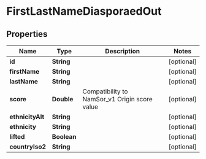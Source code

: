 
# FirstLastNameDiasporaedOut

## Properties
Name | Type | Description | Notes
------------ | ------------- | ------------- | -------------
**id** | **String** |  |  [optional]
**firstName** | **String** |  |  [optional]
**lastName** | **String** |  |  [optional]
**score** | **Double** | Compatibility to NamSor_v1 Origin score value |  [optional]
**ethnicityAlt** | **String** |  |  [optional]
**ethnicity** | **String** |  |  [optional]
**lifted** | **Boolean** |  |  [optional]
**countryIso2** | **String** |  |  [optional]



